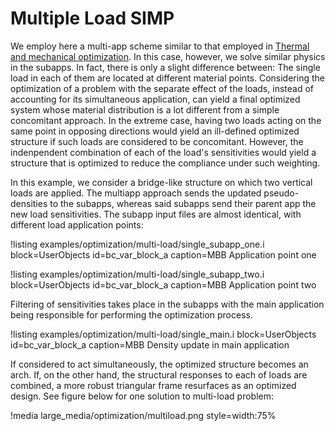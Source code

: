 # Multiple Load SIMP

We employ here a multi-app scheme similar to that employed in
[Thermal and mechanical optimization](combined/examples/optimization/thermomechanical.md).
In this case, however, we solve similar physics in the subapps. In fact, there is only a slight
difference between: The single load in each of them are located at different material
points. Considering the optimization of a problem with the separate effect of the loads, instead
of accounting for its simultaneous application, can yield a final optimized system whose
material distribution is a lot different from a simple concomitant approach. In the extreme case,
having two loads acting on the same point in opposing directions would yield an ill-defined
optimized structure if such loads are considered to be concomitant. However, the indenpendent
combination of each of the load's sensitivities would yield a structure that is optimized to
reduce the compliance under such weighting.

In this example, we consider a bridge-like structure on which two vertical loads are applied.
The multiapp approach sends the updated pseudo-densities to the subapps, whereas said subapps
send their parent app the new load sensitivities. The subapp input files are almost identical,
with different load application points:

!listing examples/optimization/multi-load/single_subapp_one.i
         block=UserObjects id=bc_var_block_a
         caption=MBB Application point one

!listing examples/optimization/multi-load/single_subapp_two.i
         block=UserObjects id=bc_var_block_a
         caption=MBB Application point two

Filtering of sensitivities takes place in the subapps with the main application being responsible for
performing the optimization process.

!listing examples/optimization/multi-load/single_main.i
         block=UserObjects id=bc_var_block_a
         caption=MBB Density update in main application


If considered to act simultaneously, the optimized structure becomes an arch. If, on the
other hand, the structural responses to each of loads are combined, a more robust
triangular frame resurfaces as an optimized design. See figure below for one solution to
multi-load problem:

!media large_media/optimization/multiload.png style=width:75%



